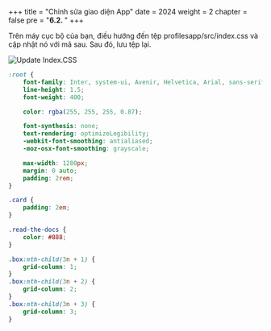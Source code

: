 +++
title = "Chỉnh sửa giao diện App"
date = 2024
weight = 2
chapter = false
pre = "<b>6.2. </b>"
+++

Trên máy cục bộ của bạn, điều hướng đến tệp profilesapp/src/index.css và cập nhật nó với mã sau. Sau đó, lưu tệp lại.

![Update Index.CSS](/images/workshop-setup/5_indexCSS.png?width=full)

```css
:root {
    font-family: Inter, system-ui, Avenir, Helvetica, Arial, sans-serif;
    line-height: 1.5;
    font-weight: 400;

    color: rgba(255, 255, 255, 0.87);

    font-synthesis: none;
    text-rendering: optimizeLegibility;
    -webkit-font-smoothing: antialiased;
    -moz-osx-font-smoothing: grayscale;

    max-width: 1280px;
    margin: 0 auto;
    padding: 2rem;
}

.card {
    padding: 2em;
}

.read-the-docs {
    color: #888;
}

.box:nth-child(3n + 1) {
    grid-column: 1;
}
.box:nth-child(3n + 2) {
    grid-column: 2;
}
.box:nth-child(3n + 3) {
    grid-column: 3;
}
```

